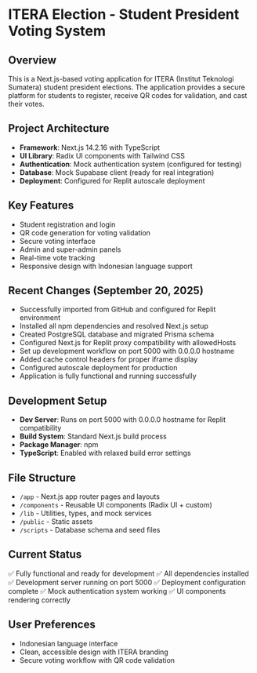 # ITERA Election - Student President Voting System

## Overview
This is a Next.js-based voting application for ITERA (Institut Teknologi Sumatera) student president elections. The application provides a secure platform for students to register, receive QR codes for validation, and cast their votes.

## Project Architecture
- **Framework**: Next.js 14.2.16 with TypeScript
- **UI Library**: Radix UI components with Tailwind CSS
- **Authentication**: Mock authentication system (configured for testing)
- **Database**: Mock Supabase client (ready for real integration)
- **Deployment**: Configured for Replit autoscale deployment

## Key Features
- Student registration and login
- QR code generation for voting validation
- Secure voting interface
- Admin and super-admin panels
- Real-time vote tracking
- Responsive design with Indonesian language support

## Recent Changes (September 20, 2025)
- Successfully imported from GitHub and configured for Replit environment
- Installed all npm dependencies and resolved Next.js setup
- Created PostgreSQL database and migrated Prisma schema
- Configured Next.js for Replit proxy compatibility with allowedHosts
- Set up development workflow on port 5000 with 0.0.0.0 hostname
- Added cache control headers for proper iframe display
- Configured autoscale deployment for production
- Application is fully functional and running successfully

## Development Setup
- **Dev Server**: Runs on port 5000 with 0.0.0.0 hostname for Replit compatibility
- **Build System**: Standard Next.js build process
- **Package Manager**: npm
- **TypeScript**: Enabled with relaxed build error settings

## File Structure
- `/app` - Next.js app router pages and layouts
- `/components` - Reusable UI components (Radix UI + custom)
- `/lib` - Utilities, types, and mock services
- `/public` - Static assets
- `/scripts` - Database schema and seed files

## Current Status
✅ Fully functional and ready for development
✅ All dependencies installed
✅ Development server running on port 5000
✅ Deployment configuration complete
✅ Mock authentication system working
✅ UI components rendering correctly

## User Preferences
- Indonesian language interface
- Clean, accessible design with ITERA branding
- Secure voting workflow with QR code validation